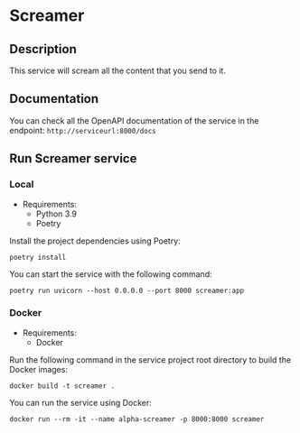 # Screamer

## Description
This service will scream all the content that you send to it.

## Documentation
You can check all the OpenAPI documentation of the service in the endpoint:
`http://serviceurl:8000/docs`


## Run Screamer service
### Local
* Requirements:
  * Python 3.9
  * Poetry

Install the project dependencies using Poetry:
```
poetry install
```

You can start the service with the following command:
```
poetry run uvicorn --host 0.0.0.0 --port 8000 screamer:app
```

### Docker
* Requirements:
  * Docker 

Run the following command in the service project root directory to build the
Docker images:
```
docker build -t screamer .
```

You can run the service using Docker:
```
docker run --rm -it --name alpha-screamer -p 8000:8000 screamer
```
